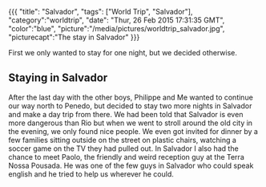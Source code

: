 {{{
  "title": "Salvador",
  "tags": ["World Trip", "Salvador"],
  "category":"worldtrip",
  "date": "Thur, 26 Feb 2015 17:31:35 GMT",
  "color":"blue",
  "picture":"/media/pictures/worldtrip_salvador.jpg",
  "picturecapt":"The stay in Salvador"
}}}

First we only wanted to stay for one night, but we decided otherwise.
<!--more-->
## Staying in Salvador
After the last day with the other boys, Philippe and Me wanted to continue our way north to Penedo, but decided to stay two more nights in Salvador
and make a day trip from there.
We had been told that Salvador is even more dangerous than Rio but when we went to stroll around the old city in the evening, we only found
nice people. We even got invited for dinner by a few families sitting outside on the street on plastic chairs, watching a soccer game on the
TV they had pulled out.
In Salvador I also had the chance to meet Paolo, the friendly and weird reception guy at the Terra Nossa Pousada. He was one of the few guys
in Salvador who could speak english and he tried to help us wherever he could. 

<!--gallery:media/pictures/salvador-->

